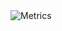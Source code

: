 <img src="https://github.com/aerasmo/aerasmo/blob/main/github-metrics.svg" alt="Metrics">
<!--  -->

